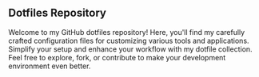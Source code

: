 ## Dotfiles Repository

Welcome to my GitHub dotfiles repository! Here, you'll find my carefully crafted configuration files for customizing various tools and applications. Simplify your setup and enhance your workflow with my dotfile collection. Feel free to explore, fork, or contribute to make your development environment even better.

